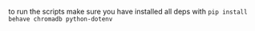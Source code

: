 to run the scripts make sure you have installed all deps with 
`pip install behave chromadb python-dotenv`
